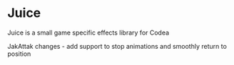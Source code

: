 Juice
=====

Juice is a small game specific effects library for Codea

JakAttak changes - add support to stop animations and smoothly return to position
